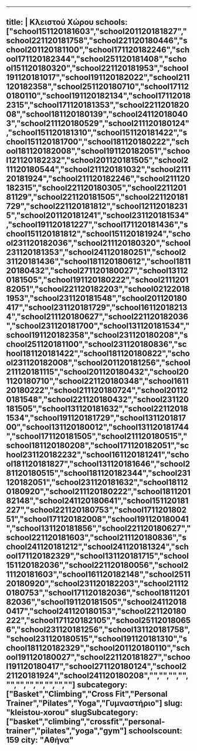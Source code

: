 
---
title: |
   Κλειστού Χώρου
schools: ["school151120181603","school201120181827","school221120181758","school221120180446","school201120181100","school171120182246","school171120182344","school251120181408","school151120180320","school221120181953","school191120181017","school191120182022","school211120182358","school251120180710","school171120180110","school191120182134","school171120182315","school171120181353","school221120182008","school181120180139","school241120180403","school211120180529","school211120180124","school151120181310","school151120181422","school151120181700","school181120180222","school181120182008","school191120182051","school121120182232","school201120181505","school211120180544","school211120181032","school211120181924","school211120182246","school211120182315","school221120180305","school221120181129","school221120181505","school221120181729","school221120181812","school121120182315","school201120181241","school231120181534","school191120181227","school171120181436","school151120181812","school151120181924","school231120182036","school211120180320","school231120181353","school241120180251","school231120181436","school181120180612","school181120180432","school271120180027","school131120181505","school191120180222","school211120182051","school221120182203","school021220181953","school231120181548","school201120180417","school231120181729","school161120182134","school211120180627","school221120182036","school231120181700","school131120181534","school191120182358","school231120180208","school251120181100","school231120180836","school181120181422","school181120180822","school231120182008","school201120181256","school211120181115","school201120180432","school201120180710","school221120180348","school161120180222","school211120180724","school201120181548","school221120180432","school231120181505","school131120181632","school221120181534","school191120181729","school131120181700","school131120180012","school131120181744","school171120181505","school211120180515","school181120180208","school171120182051","school231120182232","school161120181241","school181120181827","school131120181646","school281120180515","school181120182344","school231120182051","school231120181632","school181120180920","school211120180222","school181120182148","school241120180641","school151120181227","school221120180753","school171120180251","school171120182008","school191120180041","school131120181856","school221120180627","school221120181603","school211120180836","school241120181212","school241120181324","school171120182329","school131120181715","school151120182036","school221120180056","school211120181603","school161120182148","school251120180920","school231120182203","school211120180753","school171120182036","school181120182036","school191120181505","school241120180417","school241120180153","school221120180222","school171120182105","school251120180656","school231120181256","school131120181758","school231120180515","school191120181310","school181120182329","school201120180110","school191120180027","school221120181827","school191120180417","school271120180124","school221120181924","school241120180208","","","","","","","","","","",""]
subcategory: ["Basket","Climbing","Cross Fit","Personal Trainer","Pilates","Yoga","Γυμναστήριο"]
slug: "kleistou-xorou"
slugSubcategory: ["basket","climbing","crossfit","personal-trainer","pilates","yoga","gym"]
schoolscount: 159
city: "Αθήνα"
---




